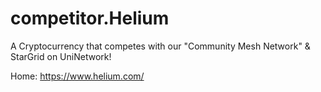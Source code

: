 # competitor.Helium
A Cryptocurrency that competes with our "Community Mesh Network" &amp; StarGrid on UniNetwork! 

Home: https://www.helium.com/
